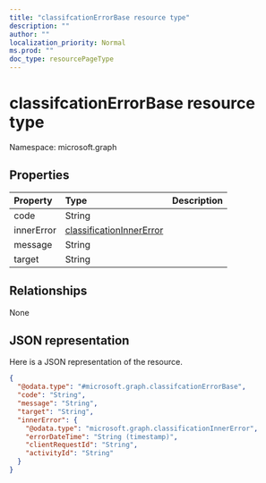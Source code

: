 ```yaml
---
title: "classifcationErrorBase resource type"
description: ""
author: ""
localization_priority: Normal
ms.prod: ""
doc_type: resourcePageType
---
```


# classifcationErrorBase resource type


Namespace: microsoft.graph



## Properties
|Property|Type|Description|
|:---|:---|:---|
|code|String||
|innerError|[classificationInnerError](../resources/classificationinnererror.md)||
|message|String||
|target|String||

## Relationships
None

## JSON representation
Here is a JSON representation of the resource.
<!-- {
  "blockType": "resource",
  "@odata.type": "microsoft.graph.classifcationErrorBase"
}
-->
``` json
{
  "@odata.type": "#microsoft.graph.classifcationErrorBase",
  "code": "String",
  "message": "String",
  "target": "String",
  "innerError": {
    "@odata.type": "microsoft.graph.classificationInnerError",
    "errorDateTime": "String (timestamp)",
    "clientRequestId": "String",
    "activityId": "String"
  }
}
```

